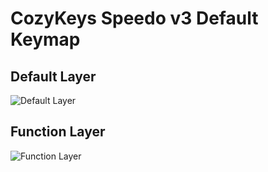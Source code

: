 # CozyKeys Speedo v3 Default Keymap

## Default Layer

![Default Layer](https://raw.githubusercontent.com/cozykeys/speedo/master/layout/speedo_layer_default.svg)

## Function Layer

![Function Layer](https://raw.githubusercontent.com/cozykeys/speedo/master/layout/speedo_layer_fn.svg)

